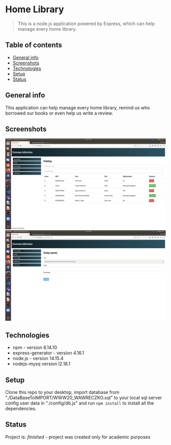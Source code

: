 # Home Library
> This is a node.js application powered by  Express, which can help manage every home library.

## Table of contents
* [General info](#general-info)
* [Screenshots](#screenshots)
* [Technologies](#technologies)
* [Setup](#setup)
* [Status](#status)


## General info
This application can help manage every home library, remind us who borrowed our books or even help us write a review. 


## Screenshots
![Catalog](./screenshots/catalog.png)
![Add Review](./screenshots/addReview.png)

## Technologies
* npm - version 6.14.10
* express-generator - version 4.16.1
* node.js - version 14.15.4
* nodejs-mysq version l2.18.1

## Setup

Clone this repo to your desktop, import database from "./DataBaseToIMPORT/WWW20_WAWRECZKO.sql" to your local sql server config user data in "./config/db.js" and run `npm install` to install all the dependencies.


## Status
Project is: _finished_ - project was created only for academic purposes

